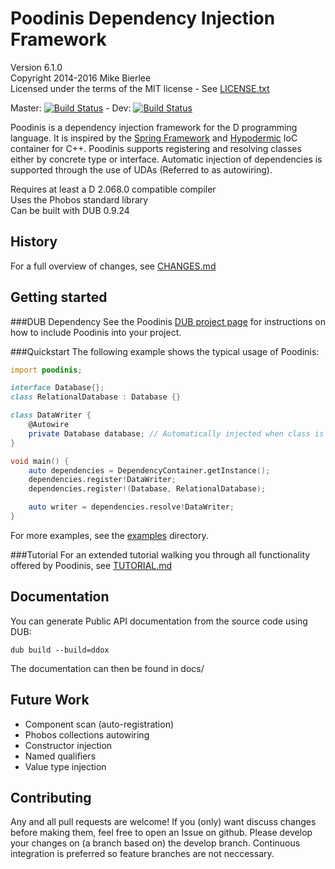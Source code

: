Poodinis Dependency Injection Framework
=======================================
Version 6.1.0  
Copyright 2014-2016 Mike Bierlee  
Licensed under the terms of the MIT license - See [LICENSE.txt](LICENSE.txt)

Master: [![Build Status](https://api.travis-ci.org/mbierlee/poodinis.png?branch=master)](https://travis-ci.org/mbierlee/poodinis) - Dev: [![Build Status](https://api.travis-ci.org/mbierlee/poodinis.png?branch=develop)](https://travis-ci.org/mbierlee/poodinis)

Poodinis is a dependency injection framework for the D programming language. It is inspired by the [Spring Framework] and [Hypodermic] IoC container for C++. Poodinis supports registering and resolving classes either by concrete type or interface. Automatic injection of dependencies is supported through the use of UDAs (Referred to as autowiring).

Requires at least a D 2.068.0 compatible compiler  
Uses the Phobos standard library  
Can be built with DUB 0.9.24

History
-------
For a full overview of changes, see [CHANGES.md](CHANGES.md)

Getting started
---------------
###DUB Dependency
See the Poodinis [DUB project page] for instructions on how to include Poodinis into your project.

###Quickstart
The following example shows the typical usage of Poodinis:
```d
import poodinis;

interface Database{};
class RelationalDatabase : Database {}

class DataWriter {
	@Autowire
	private Database database; // Automatically injected when class is resolved
}

void main() {
	auto dependencies = DependencyContainer.getInstance();
	dependencies.register!DataWriter;
	dependencies.register!(Database, RelationalDatabase);

	auto writer = dependencies.resolve!DataWriter;
}
```
For more examples, see the [examples](example) directory.

###Tutorial
For an extended tutorial walking you through all functionality offered by Poodinis, see [TUTORIAL.md](TUTORIAL.md)

Documentation
-------------
You can generate Public API documentation from the source code using DUB:
```
dub build --build=ddox
```
The documentation can then be found in docs/

Future Work
-----------
* Component scan (auto-registration)
* Phobos collections autowiring
* Constructor injection
* Named qualifiers
* Value type injection

Contributing
------------
Any and all pull requests are welcome! If you (only) want discuss changes before making them, feel free to open an Issue on github.
Please develop your changes on (a branch based on) the develop branch. Continuous integration is preferred so feature branches are not neccessary.

[Spring Framework]: http://projects.spring.io/spring-framework/
[Hypodermic]: https://github.com/ybainier/hypodermic/
[DUB]: http://code.dlang.org/
[DUB project page]: http://code.dlang.org/packages/poodinis
[Github issue tracker]: https://github.com/mbierlee/poodinis/issues
